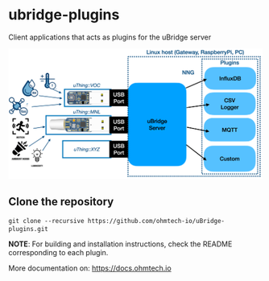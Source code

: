 # ubridge-plugins
Client applications that acts as plugins for the uBridge server

![uBridge-plugins](/img/uBridge-1.png)
## Clone the repository
```
git clone --recursive https://github.com/ohmtech-io/uBridge-plugins.git
```

__NOTE__: For building and installation instructions, check the README corresponding to each plugin.

More documentation on: https://docs.ohmtech.io 